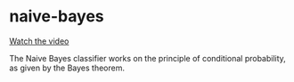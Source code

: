 # naive-bayes
[Watch the video](https://youtu.be/l3dZ6ZNFjo0)

The Naive Bayes classifier works on the principle of conditional probability, as given by the Bayes theorem.

